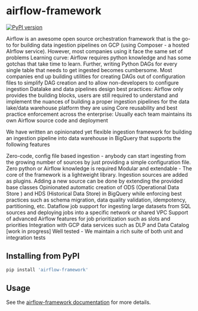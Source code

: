 # airflow-framework
[![PyPI version](https://badge.fury.io/py/airflow-framework.svg)](https://badge.fury.io/py/airflow-framework)  

Airflow is an awesome open source orchestration framework that is the go-to for building data ingestion pipelines on GCP (using Composer - a hosted AIrflow service). However, most companies using it face the same set of problems 
Learning curve: Airflow requires python knowledge and has some gotchas that take time to learn. Further, writing Python DAGs for every single table that needs to get ingested becomes cumbersome. Most companies end up building utilities for creating DAGs out of configuration files to simplify DAG creation and to allow non-developers to configure ingestion
Datalake and data pipelines design best practices: Airflow only provides the building blocks, users are still required to understand and implement the nuances of building a proper ingestion pipelines for the data lake/data warehouse platform they are using 
Core reusability and best practice enforcement across the enterprise: Usually each team maintains its own Airflow source code and deployment

We have written an opinionated yet flexible ingestion framework for building an ingestion pipeline into data warehouse in BigQuery that supports the following features

Zero-code, config file based ingestion - anybody can start ingesting from the growing number of sources by just providing a simple configuration file. Zero python or Airflow knowledge is required 
Modular and extendable - The core of the framework is a lightweight library. Ingestion sources are added as plugins. Adding a new source can be done by extending the provided base classes
Opinionated automatic creation of  ODS (Operational Data Store ) and HDS (Historical Data Store) in BigQuery while enforcing best practices such as schema migration, data quality validation, idempotency, partitioning, etc.
Dataflow job support for ingesting large datasets from SQL sources and deploying jobs into a specific network or shared VPC
Support of advanced Airflow features for job prioritization such as slots and priorities 
Integration with GCP data services such as DLP and Data Catalog [work in progress] 
Well tested - We maintain a rich suite of both unit and integration tests

## Installing from PyPI
```bash
pip install 'airflow-framework'
```
## Usage
See the [airflow-framework documentation](https://badal-io.github.io/airflow-framework/) for more details.
